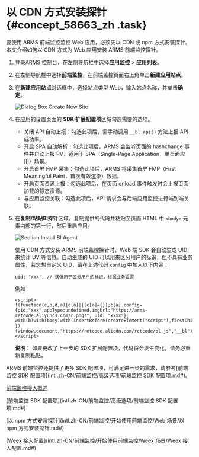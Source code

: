# 以 CDN 方式安装探针 {#concept_58663_zh .task}

要使用 ARMS 前端监控监控 Web 应用，必须先以 CDN 或 npm 方式安装探针。本文介绍如何以 CDN 方式为 Web 应用安装 ARMS 前端监控探针。

1.  登录[ARMS 控制台](https://arms-intl.console.aliyun.com/#/home)，在左侧导航栏中选择**应用监控** \> **应用列表**。
2.  在左侧导航栏中选择**前端监控**，在前端监控页面右上角单击**新建应用站点**。
3.  在**新建应用站点**对话框中，选择站点类型 Web，输入站点名称，并单击**确定**。 

    ![Dialog Box Create New Site](http://static-aliyun-doc.oss-cn-hangzhou.aliyuncs.com/assets/img/152261/156741145143513_zh-CN.png)

4.  在应用的设置页面的 **SDK 扩展配置项**区域勾选需要的选项。 
    -   关闭 API 自动上报：勾选此项后，需手动调用 `__bl.api()` 方法上报 API 成功率。
    -   开启 SPA 自动解析：勾选此项后，ARMS 会监听页面的 hashchange 事件并自动上报 PV，适用于 SPA（Single-Page Application，单页面应用）场景。
    -   开启首屏 FMP 采集：勾选此项后，ARMS 将采集首屏 FMP（First Meaningful Paint，首次有效渲染）数据。
    -   开启页面资源上报：勾选此项后，在页面 onload 事件触发时会上报页面加载的静态资源。
    -   与应用监控关联：勾选此项后，API 请求会与后端应用监控进行端到端关联。
5.  在**复制/粘贴BI探针**区域，复制提供的代码并粘贴至页面 HTML 中 `<body>` 元素内部的第一行，然后重启应用。 

    ![Section Install BI Agent](http://static-aliyun-doc.oss-cn-hangzhou.aliyuncs.com/assets/img/152261/156741145243515_zh-CN.png)

    使用 CDN 方式安装 ARMS 前端监控探针时，Web 端 SDK 会自动生成 UID 来统计 UV 等信息。自动生成的 UID 可以用来区分用户的标识，但不具有业务属性，若您想自定义 UID，请在上述代码 `config` 中加入以下内容：

    ``` {#codeblock_on3_hsc_k1e}
    uid: 'xxx', // 该值用于区分用户的标识，根据业务设置
    ```

    例如：

    ``` {#codeblock_qwv_3e7_miv}
    <script>
    !(function(c,b,d,a){c[a]||(c[a]={});c[a].config={pid:"xxx",appType:undefined,imgUrl:"https://arms-retcode.aliyuncs.com/r.png?", uid: "xxxx"};
    with(b)with(body)with(insertBefore(createElement("script"),firstChild))setAttribute("crossorigin","",src=d)
    })(window,document,"https://retcode.alicdn.com/retcode/bl.js","__bl");
    </script>
    ```

    **说明：** 如果更改了上一步的 SDK 扩展配置项，代码将会发生变化，请务必重新复制粘贴。


ARMS 前端监控还提供了更多 SDK 配置项，可满足进一步的需求，请参考[前端监控 SDK 配置项](intl.zh-CN/前端监控/高级选项/前端监控 SDK 配置项.md#)。

[前端监控接入概述](intl.zh-CN/前端监控/开始使用前端监控/前端监控接入概述.md#)

[前端监控 SDK 配置项](intl.zh-CN/前端监控/高级选项/前端监控 SDK 配置项.md#)

[以 npm 方式安装探针](intl.zh-CN/前端监控/开始使用前端监控/Web 场景/以 npm 方式安装探针.md#)

[Weex 接入配置](intl.zh-CN/前端监控/开始使用前端监控/Weex 场景/Weex 接入配置.md#)

